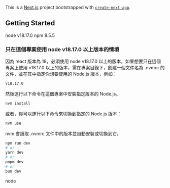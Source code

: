 This is a [Next.js](https://nextjs.org/) project bootstrapped with [`create-next-app`](https://github.com/vercel/next.js/tree/canary/packages/create-next-app).

## Getting Started

node v18.17.0
npm 8.5.5

### 只在這個專案使用 node v18.17.0 以上版本的情境
因為 react 版本為 18，必須使用 node v18.17.0 以上的版本，如果想要只在這個專案上使用 v18.17.0 以上的版本，需在專案目錄下，創建一個文件名為 .nvmrc 的文件，並在其中指定你想要使用的 Node.js 版本，例如：
``` bash
v18.17.0
```
然後運行以下命令在這個專案中安裝指定版本的 Node.js。
``` bash
nvm install
```
或者，你可以運行以下命令來切換到指定的 Node.js 版本：
``` bash
nvm use
```
nvm 會讀取 .nvmrc 文件中的版本並自動安裝或切換到它。


```bash
npm run dev
# or
yarn dev
# or
pnpm dev
# or
bun dev
```

node